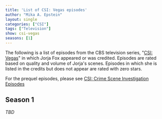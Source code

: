 ```yaml
---
title: 'List of CSI: Vegas episodes'
author: "Mika A. Epstein"
layout: single
categories: ["CSI"]
tags: ["Television"]
show: csi-vegas
seasons: [1]
---
```


The following is a list of episodes from the CBS television series, "[CSI: Vegas](/library/actor/csi-vegas/)" in which Jorja Fox appeared or was credited. Episodes are rated based on quality and volume of Jorja's scenes. Episodes in which she is listed in the credits but does not appear are rated with zero stars.

For the prequel episodes, please see [CSI: Crime Scene Investigation Episodes](/library/actor/csi-episodes/)

## Season 1

_TBD_
